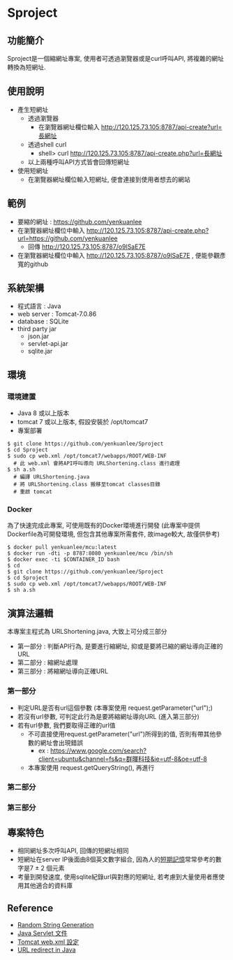 # Sproject

## 功能簡介
Sproject是一個縮網址專案, 使用者可透過瀏覽器或是curl呼叫API, 將複雜的網址轉換為短網址. 

## 使用說明
- 產生短網址
  - 透過瀏覽器
    - 在瀏覽器網址欄位輸入 http://120.125.73.105:8787/api-create?url=長網址
  - 透過shell curl
    - shell> curl http://120.125.73.105:8787/api-create.php?url=長網址
  - 以上兩種呼叫API方式皆會回傳短網址
- 使用短網址
  - 在瀏覽器網址欄位輸入短網址, 便會連接到使用者想去的網站

## 範例
  - 要縮的網址 : https://github.com/yenkuanlee
  - 在瀏覽器網址欄位中輸入 http://120.125.73.105:8787/api-create.php?url=https://github.com/yenkuanlee
    - 回傳 http://120.125.73.105:8787/o9lSaE7E
  - 在瀏覽器網址欄位中輸入 http://120.125.73.105:8787/o9lSaE7E , 便能參觀彥寬的github

## 系統架構
  - 程式語言 : Java
  - web server : Tomcat-7.0.86
  - database : SQLite
  - third party jar
    - json.jar
    - servlet-api.jar
    - sqlite.jar

## 環境
### 環境建置
- Java 8 或以上版本
- tomcat 7 或以上版本, 假設安裝於 /opt/tomcat7
- 專案部署
```
$ git clone https://github.com/yenkuanlee/Sproject
$ cd Sproject
$ sudo cp web.xml /opt/tomcat7/webapps/ROOT/WEB-INF
  # 此 web.xml 會將API呼叫導向 URLShortening.class 進行處理
$ sh a.sh
  # 編譯 URLShortening.java
  # 將 URLShortening.class 搬移至tomcat classes目錄
  # 重啟 tomcat
```
### Docker
為了快速完成此專案, 可使用既有的Docker環境進行開發 (此專案中提供Dockerfile為可開發環境, 但包含其他專案所需套件, 故image較大, 故僅供參考)
```
$ docker pull yenkuanlee/mcu:latest
$ docker run -dti -p 8787:8080 yenkuanlee/mcu /bin/sh
$ docker exec -ti $CONTAINER_ID bash
$ cd
$ git clone https://github.com/yenkuanlee/Sproject
$ cd Sproject
$ sudo cp web.xml /opt/tomcat7/webapps/ROOT/WEB-INF
$ sh a.sh
```
## 演算法邏輯
本專案主程式為 URLShortening.java, 大致上可分成三部分
  - 第一部分 : 判斷API行為, 是要進行縮網址, 抑或是要將已縮的網址導向正確的URL
  - 第二部分 : 縮網址處理
  - 第三部分 : 將縮網址導向正確URL
### 第一部分
- 判定URL是否有url這個參數 (本專案使用 request.getParameter("url");)
- 若沒有url參數, 可判定此行為是要將縮網址導向URL (進入第三部分)
- 若有url參數, 我們要取得正確的url值
  - 不可直接使用request.getParameter("url")所得到的值, 否則有帶其他參數的網址會出現錯誤
    - ex : https://www.google.com/search?client=ubuntu&channel=fs&q=群暉科技&ie=utf-8&oe=utf-8
  - 本專案使用 request.getQueryString(), 再進行
### 第二部分
### 第三部分
## 專案特色
- 相同網址多次呼叫API, 回傳的短網址相同
- 短網址在server IP後面由8個英文數字組合, 因為人的[短期記憶](https://zh.wikipedia.org/wiki/%E7%9F%AD%E6%9C%9F%E8%AE%B0%E5%BF%86)常常參考的數字是7 ± 2 個元素
- 考量到開發速度, 使用sqlite紀錄url與對應的短網址, 若考慮到大量使用者應使用其他適合的資料庫
## Reference
- [Random String Generation](https://stackoverflow.com/questions/41107/how-to-generate-a-random-alpha-numeric-string)
- [Java Servlet 文件](https://tomcat.apache.org/tomcat-5.5-doc/servletapi/javax/servlet/http/HttpServletRequest.html)
- [Tomcat web.xml 設定](https://mail-archives.apache.org/mod_mbox/tomcat-users/200605.mbox/%3C446C4F87.3030901@joedog.org%3E)
- [URL redirect in Java](https://www.logicbig.com/tutorials/java-ee-tutorial/java-servlet/servlet-redirect.html)
